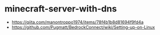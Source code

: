 # minecraft-server-with-dns

- https://qiita.com/manontroppo1974/items/78f4b1b8d81694f9fd4a
- https://github.com/Pugmatt/BedrockConnect/wiki/Setting-up-on-Linux
